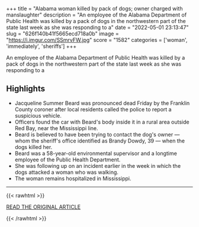 +++
title = "Alabama woman killed by pack of dogs; owner charged with manslaughter"
description = "An employee of the Alabama Department of Public Health was killed by a pack of dogs in the northwestern part of the state last week as she was responding to a"
date = "2022-05-01 23:13:47"
slug = "626f140b41f5665ecd718a0b"
image = "https://i.imgur.com/SSmrvFW.jpg"
score = "1582"
categories = ['woman', 'immediately', 'sheriffs']
+++

An employee of the Alabama Department of Public Health was killed by a pack of dogs in the northwestern part of the state last week as she was responding to a

## Highlights

- Jacqueline Summer Beard was pronounced dead Friday by the Franklin County coroner after local residents called the police to report a suspicious vehicle.
- Officers found the car with Beard's body inside it in a rural area outside Red Bay, near the Mississippi line.
- Beard is believed to have been trying to contact the dog's owner — whom the sheriff's office identified as Brandy Dowdy, 39 — when the dogs killed her.
- Beard was a 58-year-old environmental supervisor and a longtime employee of the Public Health Department.
- She was following up on an incident earlier in the week in which the dogs attacked a woman who was walking.
- The woman remains hospitalized in Mississippi.

---

{{< rawhtml >}}
  <p class="article-category">
    <a target="_blank" href="https://www.nbcnews.com/news/alabama-woman-killed-pack-dogs-owner-charged-manslaughter-rcna26843">READ THE ORIGINAL ARTICLE</a>
  </p>
{{< /rawhtml >}}
